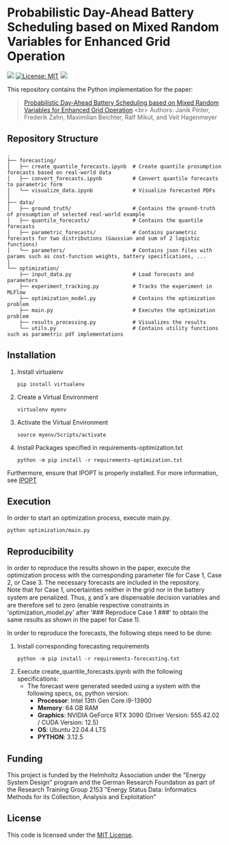 # Probabilistic Day-Ahead Battery Scheduling based on Mixed Random Variables for Enhanced Grid Operation

[![](https://img.shields.io/badge/Python-3.12+-blue.svg)](https://www.python.org/downloads/)
[![License: MIT](https://img.shields.io/badge/License-MIT-yellow.svg)](https://opensource.org/licenses/MIT)
[![](https://img.shields.io/badge/Contact-janik.pinter%40kit.edu-orange?label=Contact)](janik.pinter@kit.edu)

This repository contains the Python implementation for the paper:
> [Probabilistic Day-Ahead Battery Scheduling based on Mixed Random Variables for Enhanced Grid Operation]([https://github.com/coin-or/Ipopt](https://arxiv.org/abs/2411.12480)) <br>
> Authors: Janik Pinter, Frederik Zahn, Maximilian Beichter, Ralf Mikut, and Veit Hagenmeyer

## Repository Structure
```
.
├── forecasting/ 
│   ├── create_quantile_forecasts.ipynb  # Create quantile prosumption forecasts based on real-world data
│   ├── convert_forecasts.ipynb          # Convert quantile forecasts to parametric form
│   └── visualize_data.ipynb             # Visualize forecasted PDFs
│
├── data/
│   ├── ground_truth/                    # Contains the ground-truth of prosumption of selected real-world example
│   ├── quantile_forecasts/              # Contains the quantile forecasts
│   ├── parametric_forecasts/            # Contains parametric forecasts for two distributions (Gaussian and sum of 2 logistic functions)
│   └── parameters/                      # Contains json files with params such as cost-function weights, battery specifications, ...
│
└── optimization/ 
    ├── input_data.py                    # Load forecasts and parameters
    ├── experiment_tracking.py           # Tracks the experiment in MLFlow
    ├── optimization_model.py            # Contains the optimization problem
    ├── main.py                          # Executes the optimization problem
    ├── results_processing.py            # Visualizes the results
    └── utils.py                         # Contains utility functions such as parametric pdf implementations

```

## Installation
1. Install virtualenv
   ```
   pip install virtualenv
   ```
2. Create a Virtual Environment
   ```
   virtualenv myenv
   ```
3. Activate the Virtual Environment
   ```
   source myenv/Scripts/activate
   ```
4. Install Packages specified in requirements-optimization.txt
   ```
   python -m pip install -r requirements-optimization.txt
   ```
Furthermore, ensure that IPOPT is properly installed. For more information, see
[IPOPT](https://github.com/coin-or/Ipopt)

## Execution
In order to start an optimization process, execute main.py.
   ```
   python optimization/main.py
   ```

## Reproducibility
In order to reproduce the results shown in the paper, execute the optimization process with the corresponding parameter file for Case 1, Case 2, or Case 3. The necessary forecasts are included in the repository.<br>
Note that for Case 1, uncertainties neither in the grid nor in the battery system are penalized. 
Thus, <ins>x</ins> and  ̅x are dispensable decision variables and are therefore set to zero (enable respective constraints in 'optimization_model.py' after '### Reproduce Case 1 ###' to obtain the same results as shown in the paper for Case 1).


In order to reproduce the forecasts, the following steps need to be done:
1. Install corresponding forecasting requirements
   ```
   python -m pip install -r requirements-forecasting.txt
   ```
2. Execute create_quantile_forecasts.ipynb with the following specifications:
    - The forecast were generated seeded using a system with the following specs, os, python version:
      - **Processor**: Intel 13th Gen Core i9-13900
      - **Memory**: 64 GB RAM
      - **Graphics**: NVIDIA GeForce RTX 3090 (Driver Version: 555.42.02 / CUDA Version: 12.5)
      - **OS**: Ubuntu 22.04.4 LTS
      - **PYTHON**: 3.12.5


## Funding
This project is funded by the Helmholtz Association under the "Energy System Design" program and the German Research Foundation as part of the Research Training Group 2153 "Energy Status Data: Informatics Methods for its Collection, Analysis and Exploitation"

## License
This code is licensed under the [MIT License](LICENSE).
